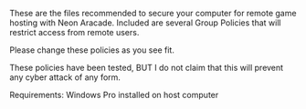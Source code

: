 These are the files recommended to secure your computer for remote game hosting with Neon Aracade.
Included are several Group Policies that will restrict access from remote users.

Please change these policies as you see fit.

These policies have been tested, BUT I do not claim that this will prevent any cyber attack of any form.

Requirements:
Windows Pro installed on host computer
